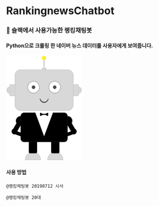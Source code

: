 # RankingnewsChatbot


### 🤖  슬랙에서 사용가능한 랭킹채팅봇

#### Python으로 크롤링 한 네이버 뉴스 데이터를 사용자에게 보여줍니다.



<img src="./image/no_image.png" alt="robot_img" style="zoom: 80%;" />



#### 사용 방법

```
@랭킹채팅봇 20190712 시사
```

```
@랭킹채팅봇 20대
```



##### 